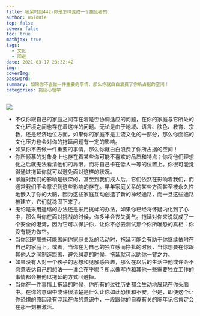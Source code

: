 ```yaml
---
title: 吼呆时刻442-你是怎样变成一个拖延者的
author: HoldDie
top: false
cover: false
toc: true
mathjax: true
tags:
  - 文化
  - 回避
date: 2021-03-17 23:32:42
img:
coverImg:
password:
summary: 如果你不去做一件重要的事情，那么你就白白浪费了你所占据的空间！
categories: 拖延心理学
---
```


![](https://cdn.jsdelivr.net/gh/asxing/img1/20210317233342.png)

- 不仅你跟自己的家庭之间存在着是否协调适应的问题，在你的家庭与它所处的文化环境之间也存在着这样的问题。无论是由于地域、语言、肤色、教育、宗教，还是经济地位方面，如果你的家庭不是主流文化的一部分，那么你面临的文化压力也会对你的拖延问题有一定的影响。
- 如果你不去做一件重要的事情，那么你就白白浪费了你所占据的空间！
- 你所倾慕的对象身上也存在着某些你可能不喜欢的品质和特点；你将他们理想化之后就无法看清他们的局限，而将自己卡在低人一等的位置上。你很可能觉得通过拖延你就可以避免面对这样的状况。
- 家庭对我们的影响是很深的，甚至到我们成人后，它们依然在影响着我们，而通常我们不会意识到这些影响的存在。早年家庭关系的某些方面甚至被永久性地嵌入了你的大脑，因为这些家庭互动创造了新的神经通路，而一旦这些通路被建立，它们就稳固下来了。
- 无论是采用退缩的办法还是采用挑衅的办法，如果你已经将怀疑内化到了心中，那么当你在面对挑战的时候，你多半会丧失勇气。拖延对你来说就成了一个安全的港湾，因为它可以保护你，让你不必去测试那个你所唯恐的真相：你没有能力做它。
- 当你回避那些可能离间你家庭关系的活动时，拖延可能会有助于你继续依附在自己的家庭上。或者，当你在为自己的独立感而挣扎的时候，当你想要在你跟其他人之间制造距离、避免纠葛的时候，拖延就可以助你一臂之力。
- 如果没有人对一个孩子的思想和见解感兴趣，那么在以后的生活中他或许会不愿意表达自己的想法——谁会在乎呢？所以像写作和其他一些需要独立工作的事情都会被他以拖延的方式回避掉。
- 当你在一件事情上拖延的时候，你所有的过往历史都会生动地展现在你头脑中。在你的意识中或许很清楚是什么让你如此恐惧和不安。但是，即便这个让你恐惧的原因没有浮现在你的意识中，一段跟你的自尊有关的陈年记忆肯定会在那一刻被激活。